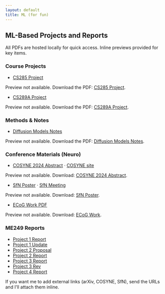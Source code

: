 ```yaml
---
layout: default
title: ML (for fun)
---
```


## ML-Based Projects and Reports

All PDFs are hosted locally for quick access. Inline previews provided for key items.

### Course Projects
- [CS285 Project](/assets/ml-work/CS285_project.pdf)

<object class="pdf-embed" data="/assets/ml-work/CS285_project.pdf" type="application/pdf">
  <p>Preview not available. Download the PDF: <a href="/assets/ml-work/CS285_project.pdf">CS285 Project</a>.</p>
</object>

- [CS289A Project](/assets/ml-work/CS289A_project.pdf)

<object class="pdf-embed" data="/assets/ml-work/CS289A_project.pdf" type="application/pdf">
  <p>Preview not available. Download the PDF: <a href="/assets/ml-work/CS289A_project.pdf">CS289A Project</a>.</p>
</object>

### Methods & Notes
- [Diffusion Models Notes](/assets/ml-work/Diffusion.pdf)

<object class="pdf-embed" data="/assets/ml-work/Diffusion.pdf" type="application/pdf">
  <p>Preview not available. Download the PDF: <a href="/assets/ml-work/Diffusion.pdf">Diffusion Models Notes</a>.</p>
</object>

### Conference Materials (Neuro)
- [COSYNE 2024 Abstract](/assets/neuro/Cosyne24_Abstract_PeijiaYu.pdf) · [COSYNE site](https://www.cosyne.org/past-conferences)
<object class="pdf-embed" data="/assets/neuro/Cosyne24_Abstract_PeijiaYu.pdf" type="application/pdf">
  <p>Preview not available. Download: <a href="/assets/neuro/Cosyne24_Abstract_PeijiaYu.pdf">COSYNE 2024 Abstract</a>.</p>
 </object>

- [SfN Poster](/assets/neuro/SfN_Poster.pdf) · [SfN Meeting](https://www.sfn.org/meetings/neuroscience-2024)
<object class="pdf-embed" data="/assets/neuro/SfN_Poster.pdf" type="application/pdf">
  <p>Preview not available. Download: <a href="/assets/neuro/SfN_Poster.pdf">SfN Poster</a>.</p>
</object>

- [ECoG Work PDF](/assets/neuro/109000_0_art_file_1111222_t24w55_convrt.pdf)
<object class="pdf-embed" data="/assets/neuro/109000_0_art_file_1111222_t24w55_convrt.pdf" type="application/pdf">
  <p>Preview not available. Download: <a href="/assets/neuro/109000_0_art_file_1111222_t24w55_convrt.pdf">ECoG Work</a>.</p>
</object>

### ME249 Reports
- [Project 1 Report](/assets/ml-work/ME249/Project1%20Report_Final.pdf)
- [Project 1 Update](/assets/ml-work/ME249/Project1ME249Sp21update2.pdf)
- [Project 2 Proposal](/assets/ml-work/ME249/Project2_021621.pdf)
- [Project 2 Report](/assets/ml-work/ME249/Project2Report_Submission.pdf)
- [Project 3 Report](/assets/ml-work/ME249/Project3ReportFinal.pdf)
- [Project 3 Rev](/assets/ml-work/ME249/ME249Project3r.pdf)
- [Project 4 Report](/assets/ml-work/ME249/Project4%20Report%20Submission.pdf)

If you want me to add external links (arXiv, COSYNE, SfN), send the URLs and I'll attach them inline.

